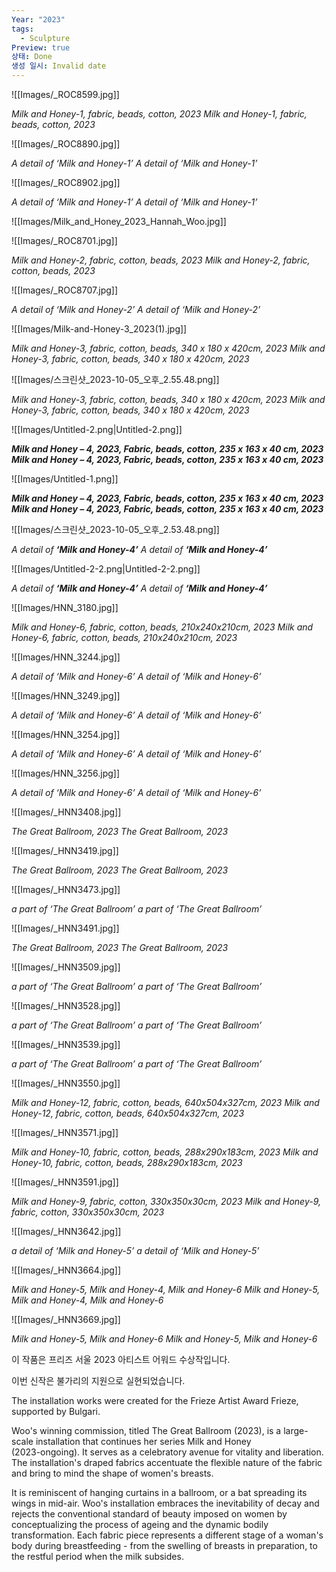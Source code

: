 ```yaml
---
Year: "2023"
tags:
  - Sculpture
Preview: true
상태: Done
생성 일시: Invalid date
---
```

![[Images/_ROC8599.jpg]]

*Milk and Honey-1, fabric, beads, cotton, 2023*
*Milk and Honey-1, fabric, beads, cotton, 2023*

  


![[Images/_ROC8890.jpg]]

*A detail of ‘Milk and Honey-1’*
*A detail of ‘Milk and Honey-1’*

  


![[Images/_ROC8902.jpg]]

*A detail of ‘Milk and Honey-1’*
*A detail of ‘Milk and Honey-1’*

  


![[Images/Milk_and_Honey_2023_Hannah_Woo.jpg]]


![[Images/_ROC8701.jpg]]

*Milk and Honey-2, fabric, cotton, beads, 2023*
*Milk and Honey-2, fabric, cotton, beads, 2023*

  


![[Images/_ROC8707.jpg]]

*A detail of ‘Milk and Honey-2’*
*A detail of ‘Milk and Honey-2’*

  

  


![[Images/Milk-and-Honey-3_2023(1).jpg]]

*Milk and Honey-3, fabric, cotton, beads, 340 x 180 x 420cm, 2023*
*Milk and Honey-3, fabric, cotton, beads, 340 x 180 x 420cm, 2023*

  

  


![[Images/스크린샷_2023-10-05_오후_2.55.48.png]]

*Milk and Honey-3, fabric, cotton, beads, 340 x 180 x 420cm, 2023*
*Milk and Honey-3, fabric, cotton, beads, 340 x 180 x 420cm, 2023*

  

  


![[Images/Untitled-2.png|Untitled-2.png]]

*_**Milk and Honey – 4**_**, 2023, Fabric, beads, cotton, 235 x 163 x 40 cm, 2023***
*_**Milk and Honey – 4**_**, 2023, Fabric, beads, cotton, 235 x 163 x 40 cm, 2023***

  

  


![[Images/Untitled-1.png]]

*_**Milk and Honey – 4**_**, 2023, Fabric, beads, cotton, 235 x 163 x 40 cm, 2023***
*_**Milk and Honey – 4**_**, 2023, Fabric, beads, cotton, 235 x 163 x 40 cm, 2023***

  

  


![[Images/스크린샷_2023-10-05_오후_2.53.48.png]]

*A detail of _**‘Milk and Honey-4’**_*
*A detail of _**‘Milk and Honey-4’**_*

  

  


![[Images/Untitled-2-2.png|Untitled-2-2.png]]

*A detail of _**‘Milk and Honey-4’**_*
*A detail of _**‘Milk and Honey-4’**_*

  

  


![[Images/HNN_3180.jpg]]

*Milk and Honey-6, fabric, cotton, beads, 210x240x210cm, 2023*
*Milk and Honey-6, fabric, cotton, beads, 210x240x210cm, 2023*

  

  


![[Images/HNN_3244.jpg]]

*A detail of ‘Milk and Honey-6’*
*A detail of ‘Milk and Honey-6’*

  

  


![[Images/HNN_3249.jpg]]

*A detail of ‘Milk and Honey-6’*
*A detail of ‘Milk and Honey-6’*

  

  


![[Images/HNN_3254.jpg]]

*A detail of ‘Milk and Honey-6’*
*A detail of ‘Milk and Honey-6’*

  

  


![[Images/HNN_3256.jpg]]

*A detail of ‘Milk and Honey-6’*
*A detail of ‘Milk and Honey-6’*

  

  


![[Images/_HNN3408.jpg]]

*The Great Ballroom, 2023*
*The Great Ballroom, 2023*

  

  


![[Images/_HNN3419.jpg]]

*The Great Ballroom, 2023*
*The Great Ballroom, 2023*

  

  


![[Images/_HNN3473.jpg]]

*a part of ‘The Great Ballroom’*
*a part of ‘The Great Ballroom’*

  

  


![[Images/_HNN3491.jpg]]

*The Great Ballroom, 2023*
*The Great Ballroom, 2023*

  

  


![[Images/_HNN3509.jpg]]

*a part of ‘The Great Ballroom’*
*a part of ‘The Great Ballroom’*

  

  


![[Images/_HNN3528.jpg]]

*a part of ‘The Great Ballroom’*
*a part of ‘The Great Ballroom’*

  

  


![[Images/_HNN3539.jpg]]

*a part of ‘The Great Ballroom’*
*a part of ‘The Great Ballroom’*

  

  


![[Images/_HNN3550.jpg]]

*Milk and Honey-12, fabric, cotton, beads, 640x504x327cm, 2023*
*Milk and Honey-12, fabric, cotton, beads, 640x504x327cm, 2023*

  

  


![[Images/_HNN3571.jpg]]

*Milk and Honey-10, fabric, cotton, beads, 288x290x183cm, 2023*
*Milk and Honey-10, fabric, cotton, beads, 288x290x183cm, 2023*

  

  


![[Images/_HNN3591.jpg]]

*Milk and Honey-9, fabric, cotton, 330x350x30cm, 2023*
*Milk and Honey-9, fabric, cotton, 330x350x30cm, 2023*

  

  


![[Images/_HNN3642.jpg]]

*a detail of ‘Milk and Honey-5’*
*a detail of ‘Milk and Honey-5’*

  

  


![[Images/_HNN3664.jpg]]

*Milk and Honey-5, Milk and Honey-4, Milk and Honey-6*
*Milk and Honey-5, Milk and Honey-4, Milk and Honey-6*

  

  


![[Images/_HNN3669.jpg]]

*Milk and Honey-5, Milk and Honey-6*
*Milk and Honey-5, Milk and Honey-6*

  

  


이 작품은 프리즈 서울 2023 아티스트 어워드 수상작입니다.

이번 신작은 불가리의 지원으로 실현되었습니다.

  

The installation works were created for the Frieze Artist Award Frieze, supported by Bulgari.

  

Woo's winning commission, titled The Great Ballroom (2023), is a large-scale installation that continues her series Milk and Honey  
(2023-ongoing). It serves as a celebratory avenue for vitality and liberation. The installation's draped fabrics accentuate the flexible nature of the fabric and bring to mind the shape of women's breasts.

  
It is reminiscent of hanging curtains in a ballroom, or a bat spreading its wings in mid-air. Woo's installation embraces the inevitability of decay and rejects the conventional standard of beauty imposed on women by conceptualizing the process of ageing and the dynamic bodily transformation. Each fabric piece represents a different stage of a woman's body during breastfeeding - from the swelling of breasts in preparation, to the restful period when the milk subsides.